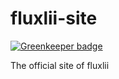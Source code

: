 # fluxlii-site

[![Greenkeeper badge](https://badges.greenkeeper.io/fluxlii/fluxlii-site.svg)](https://greenkeeper.io/)

The official site of fluxlii
